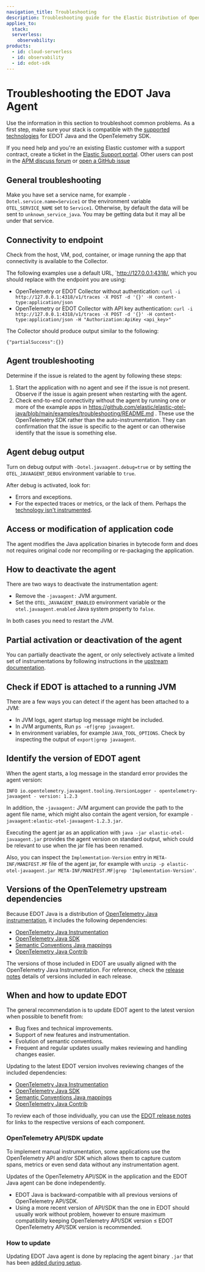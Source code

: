 ```yaml
---
navigation_title: Troubleshooting
description: Troubleshooting guide for the Elastic Distribution of OpenTelemetry (EDOT) Java Agent, covering connectivity, agent identification, and debugging.
applies_to:
  stack:
  serverless:
    observability:
products:
  - id: cloud-serverless
  - id: observability
  - id: edot-sdk
---
```


# Troubleshooting the EDOT Java Agent

Use the information in this section to troubleshoot common problems. As a first step, make sure your stack is compatible with the [supported technologies](./supported-technologies.md) for EDOT Java and the OpenTelemetry SDK.

If you need help and you're an existing Elastic customer with a support contract, create a ticket in the [Elastic Support portal](https://support.elastic.co/customers/s/login/). Other users can post in the [APM discuss forum](https://discuss.elastic.co/c/apm) or [open a GitHub issue](https://github.com/elastic/elastic-otel-node/issues)

## General troubleshooting

Make you have set a service name, for example `-Dotel.service.name=Service1` or the environment variable `OTEL_SERVICE_NAME` set to `Service1`. Otherwise, by default the data will be sent to `unknown_service_java`. You may be getting data but it may all be under that service.

## Connectivity to endpoint

Check from the host, VM, pod, container, or image running the app that connectivity is available to the Collector.

The following examples use a default URL, `http://127.0.0.1:4318/, which you should replace with the endpoint you are using:

- OpenTelemetry or EDOT Collector without authentication: `curl -i http://127.0.0.1:4318/v1/traces -X POST -d '{}' -H content-type:application/json`
- OpenTelemetry or EDOT Collector with API key authentication: `curl -i http://127.0.0.1:4318/v1/traces -X POST -d '{}' -H content-type:application/json -H "Authorization:ApiKey <api_key>"`

The Collector should produce output similar to the following:

```
{"partialSuccess":{}}
```

## Agent troubleshooting

Determine if the issue is related to the agent by following these steps:

1. Start the application with no agent and see if the issue is not present. Observe if the issue is again present when restarting with the agent.
2. Check end-to-end connectivity without the agent by running one or more of the example apps in https://github.com/elastic/elastic-otel-java/blob/main/examples/troubleshooting/README.md . These use the OpenTelemetry SDK rather than the auto-instrumentation. They can confirmation that the issue is specific to the agent or can otherwise identify that the issue is something else.

## Agent debug output

Turn on debug output with `-Dotel.javaagent.debug=true` or by setting the `OTEL_JAVAAGENT_DEBUG` environment variable to `true`. 

After debug is activated, look for:

- Errors and exceptions.
- For the expected traces or metrics, or the lack of them. Perhaps the [technology isn't instrumented](https://github.com/open-telemetry/opentelemetry-java-instrumentation/blob/main/docs/supported-libraries.md).

## Access or modification of application code

The agent modifies the Java application binaries in bytecode form and does not requires original code nor recompiling or re-packaging the application.

## How to deactivate the agent

There are two ways to deactivate the instrumentation agent:

- Remove the `-javaagent:` JVM argument.
- Set the `OTEL_JAVAAGENT_ENABLED` environment variable or the `otel.javaagent.enabled` Java system property to `false`.

In both cases you need to restart the JVM.

## Partial activation or deactivation of the agent

You can partially deactivate the agent, or only selectively activate a limited set of instrumentations by following instructions in the [upstream documentation](https://opentelemetry.io/docs/zero-code/java/agent/disable/).

## Check if EDOT is attached to a running JVM

There are a few ways you can detect if the agent has been attached to a JVM:

- In JVM logs, agent startup log message might be included.
- In JVM arguments, Run `ps -ef|grep javaagent`.
- In environment variables, for example `JAVA_TOOL_OPTIONS`. Check by inspecting the output of `export|grep javaagent`.

## Identify the version of EDOT agent

When the agent starts, a log message in the standard error provides the agent version: 

```
INFO io.opentelemetry.javaagent.tooling.VersionLogger - opentelemetry-javaagent - version: 1.2.3
```

In addition, the `-javaagent:` JVM argument can provide the path to the agent file name, which might also contain
the agent version, for example `-javaagent:elastic-otel-javaagent-1.2.3.jar`.

Executing the agent jar as an application with `java -jar elastic-otel-javaagent.jar` provides the agent version on standard output, which could be relevant to use when the jar file has been renamed.

Also, you can inspect the `Implementation-Version` entry in `META-INF/MANIFEST.MF` file of the agent jar, for example with `unzip -p elastic-otel-javaagent.jar META-INF/MANIFEST.MF|grep 'Implementation-Version'`.

## Versions of the OpenTelemetry upstream dependencies

Because EDOT Java is a distribution of [OpenTelemetry Java instrumentation](https://github.com/open-telemetry/opentelemetry-java-instrumentation), it includes the following dependencies:

- [OpenTelemetry Java Instrumentation](https://github.com/open-telemetry/opentelemetry-java-instrumentation)
- [OpenTelemetry Java SDK](https://github.com/open-telemetry/opentelemetry-java)
- [Semantic Conventions Java mappings](https://github.com/open-telemetry/semantic-conventions-java)
- [OpenTelemetry Java Contrib](https://github.com/open-telemetry/opentelemetry-java-contrib)

The versions of those included in EDOT are usually aligned with the OpenTelemetry Java Instrumentation. For reference, check the [release notes](https://github.com/elastic/elastic-otel-java/releases) details of versions included in each release.

## When and how to update EDOT

The general recommendation is to update EDOT agent to the latest version when possible to benefit from:

- Bug fixes and technical improvements.
- Support of new features and instrumentation.
- Evolution of semantic conventions.
- Frequent and regular updates usually makes reviewing and handling changes easier.

Updating to the latest EDOT version involves reviewing changes of the included dependencies:

- [OpenTelemetry Java Instrumentation](https://github.com/open-telemetry/opentelemetry-java-instrumentation)
- [OpenTelemetry Java SDK](https://github.com/open-telemetry/opentelemetry-java)
- [Semantic Conventions Java mappings](https://github.com/open-telemetry/semantic-conventions-java)
- [OpenTelemetry Java Contrib](https://github.com/open-telemetry/opentelemetry-java-contrib)

To review each of those individually, you can use the [EDOT release notes](https://github.com/elastic/elastic-otel-java/releases) for links to the respective versions of each component.

### OpenTelemetry API/SDK update

To implement manual instrumentation, some applications use the OpenTelemetry API and/or SDK which allows them to capture custom spans, metrics or even send data without any instrumentation agent.

Updates of the OpenTelemetry API/SDK in the application and the EDOT Java agent can be done independently.

- EDOT Java is backward-compatible with all previous versions of OpenTelemetry API/SDK.
- Using a more recent version of API/SDK than the one in EDOT should usually work without problem, however to ensure maximum compatibility keeping OpenTelemetry API/SDK version ≤ EDOT OpenTelemetry API/SDK version is recommended.

### How to update

Updating EDOT Java agent is done by replacing the agent binary `.jar` that has been [added during setup](./setup/index.md).


